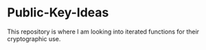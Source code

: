 # Public-Key-Ideas
This repository is where I am looking into iterated functions for their cryptographic use.
